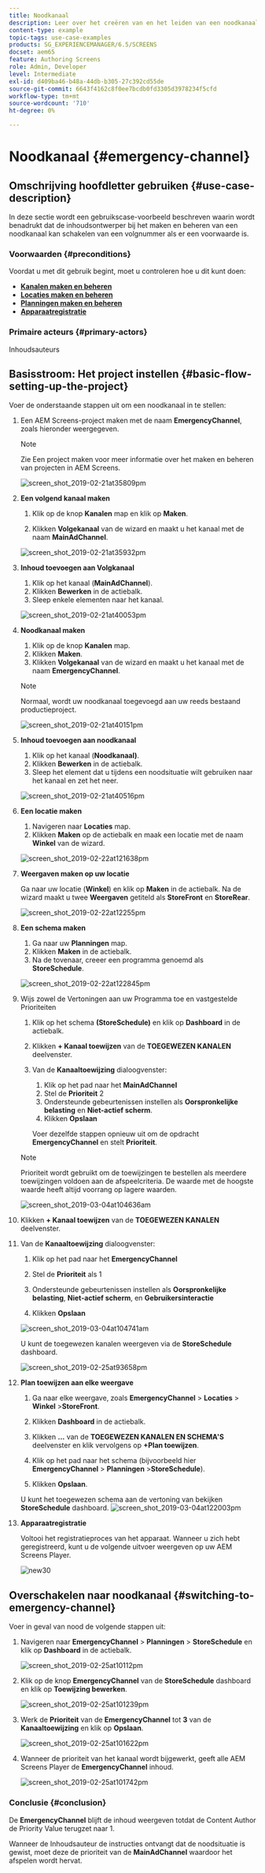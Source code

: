 ```yaml
---
title: Noodkanaal
description: Leer over het creëren van en het leiden van een noodkanaal dat de Inhoudsauteur van een opeenvolgingskanaal kan schakelen als er een voorwaarde is.
content-type: example
topic-tags: use-case-examples
products: SG_EXPERIENCEMANAGER/6.5/SCREENS
docset: aem65
feature: Authoring Screens
role: Admin, Developer
level: Intermediate
exl-id: d409ba46-b48a-44db-b305-27c392cd55de
source-git-commit: 6643f4162c8f0ee7bcdb0fd3305d3978234f5cfd
workflow-type: tm+mt
source-wordcount: '710'
ht-degree: 0%

---
```


# Noodkanaal {#emergency-channel}

## Omschrijving hoofdletter gebruiken {#use-case-description}

In deze sectie wordt een gebruikscase-voorbeeld beschreven waarin wordt benadrukt dat de inhoudsontwerper bij het maken en beheren van een noodkanaal kan schakelen van een volgnummer als er een voorwaarde is.

### Voorwaarden {#preconditions}

Voordat u met dit gebruik begint, moet u controleren hoe u dit kunt doen:

* **[Kanalen maken en beheren](managing-channels.md)**
* **[Locaties maken en beheren](managing-locations.md)**
* **[Planningen maken en beheren](managing-schedules.md)**
* **[Apparaatregistratie](device-registration.md)**

### Primaire acteurs {#primary-actors}

Inhoudsauteurs

## Basisstroom: Het project instellen {#basic-flow-setting-up-the-project}

Voer de onderstaande stappen uit om een noodkanaal in te stellen:

1. Een AEM Screens-project maken met de naam **EmergencyChannel**, zoals hieronder weergegeven.

   >[!NOTE]
   >Zie Een project maken voor meer informatie over het maken en beheren van projecten in AEM Screens.

   ![screen_shot_2019-02-21at35809pm](assets/screen_shot_2019-02-21at35809pm.png)

1. **Een volgend kanaal maken**

   1. Klik op de knop **Kanalen** map en klik op **Maken**.

   1. Klikken **Volgekanaal** van de wizard en maakt u het kanaal met de naam **MainAdChannel**.

   ![screen_shot_2019-02-21at35932pm](assets/screen_shot_2019-02-21at35932pm.png)

1. **Inhoud toevoegen aan Volgkanaal**

   1. Klik op het kanaal (**MainAdChannel**).
   1. Klikken **Bewerken** in de actiebalk.
   1. Sleep enkele elementen naar het kanaal.

   ![screen_shot_2019-02-21at40053pm](assets/screen_shot_2019-02-21at40053pm.png)

1. **Noodkanaal maken**

   1. Klik op de knop **Kanalen** map.
   1. Klikken **Maken**.
   1. Klikken **Volgekanaal** van de wizard en maakt u het kanaal met de naam **EmergencyChannel**.

   >[!NOTE]
   >
   >Normaal, wordt uw noodkanaal toegevoegd aan uw reeds bestaand productieproject.

   ![screen_shot_2019-02-21at40151pm](assets/screen_shot_2019-02-21at40151pm.png)

1. **Inhoud toevoegen aan noodkanaal**

   1. Klik op het kanaal (**Noodkanaal)**.
   1. Klikken **Bewerken** in de actiebalk.
   1. Sleep het element dat u tijdens een noodsituatie wilt gebruiken naar het kanaal en zet het neer.

   ![screen_shot_2019-02-21at40516pm](assets/screen_shot_2019-02-21at40516pm.png)

1. **Een locatie maken**

   1. Navigeren naar **Locaties** map.
   1. Klikken **Maken** op de actiebalk en maak een locatie met de naam **Winkel** van de wizard.

   ![screen_shot_2019-02-22at121638pm](assets/screen_shot_2019-02-22at121638pm.png)

1. **Weergaven maken op uw locatie**

   Ga naar uw locatie (**Winkel**) en klik op **Maken** in de actiebalk. Na de wizard maakt u twee **Weergaven** getiteld als **StoreFront** en **StoreRear**.

   ![screen_shot_2019-02-22at12255pm](assets/screen_shot_2019-02-22at122556pm.png)

1. **Een schema maken**

   1. Ga naar uw **Planningen** map.
   1. Klikken **Maken** in de actiebalk.
   1. Na de tovenaar, creeer een programma genoemd als **StoreSchedule**.

   ![screen_shot_2019-02-22at122845pm](assets/screen_shot_2019-02-22at122845pm.png)

1. Wijs zowel de Vertoningen aan uw Programma toe en vastgestelde Prioriteiten

   1. Klik op het schema **(StoreSchedule)** en klik op **Dashboard** in de actiebalk.

   1. Klikken **+ Kanaal toewijzen** van de **TOEGEWEZEN KANALEN** deelvenster.

   1. Van de **Kanaaltoewijzing** dialoogvenster:

      1. Klik op het pad naar het **MainAdChannel**
      1. Stel de **Prioriteit** 2
      1. Ondersteunde gebeurtenissen instellen als **Oorspronkelijke belasting** en **Niet-actief scherm**.
      1. Klikken **Opslaan**

      Voer dezelfde stappen opnieuw uit om de opdracht **EmergencyChannel** en stelt **Prioriteit**.

   >[!NOTE]
   >
   >Prioriteit wordt gebruikt om de toewijzingen te bestellen als meerdere toewijzingen voldoen aan de afspeelcriteria. De waarde met de hoogste waarde heeft altijd voorrang op lagere waarden.

   ![screen_shot_2019-03-04at104636am](assets/screen_shot_2019-03-04at104636am.png)

1. Klikken **+ Kanaal toewijzen** van de **TOEGEWEZEN KANALEN** deelvenster.

1. Van de **Kanaaltoewijzing** dialoogvenster:

   1. Klik op het pad naar het **EmergencyChannel**
   1. Stel de **Prioriteit** als 1

   1. Ondersteunde gebeurtenissen instellen als **Oorspronkelijke belasting**, **Niet-actief scherm**, en **Gebruikersinteractie**

   1. Klikken **Opslaan**

   ![screen_shot_2019-03-04at104741am](assets/screen_shot_2019-03-04at104741am.png)

   U kunt de toegewezen kanalen weergeven via de **StoreSchedule** dashboard.

   ![screen_shot_2019-02-25at93658pm](assets/screen_shot_2019-02-25at93658pm.png)

1. **Plan toewijzen aan elke weergave**

   1. Ga naar elke weergave, zoals **EmergencyChannel** > **Locaties** > **Winkel** >**StoreFront**.

   1. Klikken **Dashboard** in de actiebalk.
   1. Klikken **...** van de **TOEGEWEZEN KANALEN EN SCHEMA&#39;S** deelvenster en klik vervolgens op **+Plan toewijzen**.

   1. Klik op het pad naar het schema (bijvoorbeeld hier **EmergencyChannel** > **Planningen** >**StoreSchedule**).

   1. Klikken **Opslaan**.

   U kunt het toegewezen schema aan de vertoning van bekijken **StoreSchedule** dashboard.
   ![screen_shot_2019-03-04at122003pm](assets/screen_shot_2019-03-04at122003pm.png)

1. **Apparaatregistratie**

   Voltooi het registratieproces van het apparaat. Wanneer u zich hebt geregistreerd, kunt u de volgende uitvoer weergeven op uw AEM Screens Player.

   ![new30](assets/new30.gif)

## Overschakelen naar noodkanaal {#switching-to-emergency-channel}

Voer in geval van nood de volgende stappen uit:

1. Navigeren naar **EmergencyChannel** > **Planningen** > **StoreSchedule** en klik op **Dashboard** in de actiebalk.

   ![screen_shot_2019-02-25at10112pm](assets/screen_shot_2019-02-25at101112pm.png)

1. Klik op de knop **EmergencyChannel** van de **StoreSchedule** dashboard en klik op **Toewijzing bewerken**.

   ![screen_shot_2019-02-25at101239pm](assets/screen_shot_2019-02-25at101239pm.png)

1. Werk de **Prioriteit** van de **EmergencyChannel** tot **3** van de **Kanaaltoewijzing** en klik op **Opslaan**.

   ![screen_shot_2019-02-25at101622pm](assets/screen_shot_2019-02-25at101622pm.png)

1. Wanneer de prioriteit van het kanaal wordt bijgewerkt, geeft alle AEM Screens Player de **EmergencyChannel** inhoud.

   ![screen_shot_2019-02-25at101742pm](assets/screen_shot_2019-02-25at101742pm.png)

### Conclusie {#conclusion}

De **EmergencyChannel** blijft de inhoud weergeven totdat de Content Author de Priority Value terugzet naar 1.

Wanneer de Inhoudsauteur de instructies ontvangt dat de noodsituatie is gewist, moet deze de prioriteit van de **MainAdChannel** waardoor het afspelen wordt hervat.
